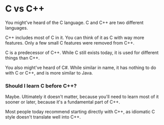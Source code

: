 # C vs C++

You might've heard of the C language. C and C++ are two different languages.

C++ includes most of C in it. You can think of it as C with way more features.
Only a few small C features were removed from C++.

C is a predecessor of C++. While C still exists today, it is used for different
things than C++.

You also might've heard of C#. While similar in name, it has nothing to do with
C or C++, and is more similar to Java.

### Should I learn C before C++?

Maybe. Ultimately it doesn't matter, because you'll need to learn most of it
sooner or later, because it's a fundamental part of C++.

Most people today recommend starting directly with C++, as idiomatic C style
doesn't translate well into C++.

